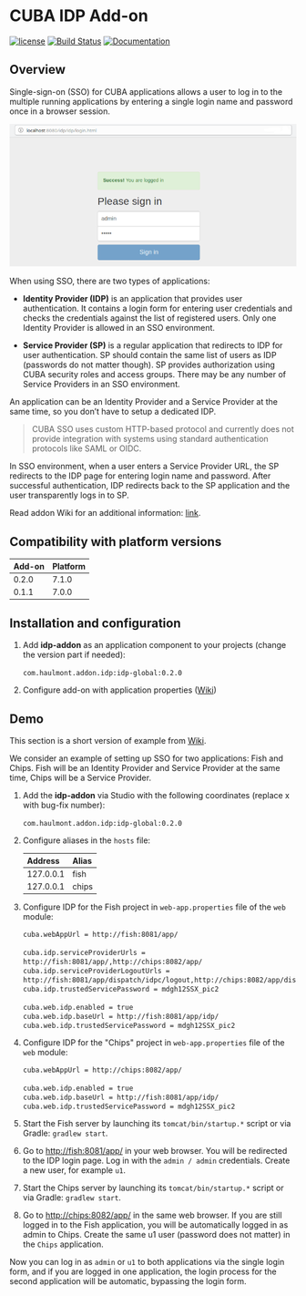 # CUBA IDP Add-on

[![license](https://img.shields.io/badge/license-Apache%20License%202.0-blue.svg?style=flat)](http://www.apache.org/licenses/LICENSE-2.0)
[![Build Status](https://travis-ci.org/cuba-platform/idp-addon.svg?branch=master)](https://travis-ci.org/cuba-platform/idp-addon)
[![Documentation](https://img.shields.io/badge/documentation-online-03a9f4.svg)](https://github.com/cuba-platform/idp-addon/wiki)

## Overview

Single-sign-on (SSO) for CUBA applications allows a user to log in to the multiple 
running applications by entering a single login name and password once 
in a browser session.

![IDP Login Form](./img/idp_login_form.png)

When using SSO, there are two types of applications:

- **Identity Provider (IDP)** is an application that provides user authentication. 
It contains a login form for entering user credentials and checks the credentials 
against the list of registered users. Only one Identity Provider is allowed in 
an SSO environment.

- **Service Provider (SP)** is a regular application that redirects to IDP for 
user authentication. SP should contain the same list of users as IDP 
(passwords do not matter though). SP provides authorization using CUBA 
security roles and access groups. There may be any number of Service Providers in 
an SSO environment.

An application can be an Identity Provider and a Service Provider at the same time,
so you don’t have to setup a dedicated IDP.

> CUBA SSO uses custom HTTP-based protocol and currently does not provide 
integration with systems using standard authentication protocols like SAML or OIDC.

In SSO environment, when a user enters a Service Provider URL, the SP redirects 
to the IDP page for entering login name and password. After successful 
authentication, IDP redirects back to the SP application and the user 
transparently logs in to SP.

Read addon Wiki for an additional information: [link](https://github.com/cuba-platform/idp-addon/wiki).

## Compatibility with platform versions

| Add-on        | Platform      |
|:------------- |:------------- |
| 0.2.0         | 7.1.0         |
| 0.1.1         | 7.0.0         |

## Installation and configuration

1. Add **idp-addon** as an application component to your projects 
(change the version part if needed):

    `com.haulmont.addon.idp:idp-global:0.2.0`

2. Configure add-on with application properties 
([Wiki](https://github.com/cuba-platform/idp-addon/wiki#identity-provider-sso-setup))

## Demo

This section is a short version of example from
[Wiki](https://github.com/cuba-platform/idp-addon/wiki/Single-Sign-On-Example).

We consider an example of setting up SSO for two applications: 
Fish and Chips. Fish will be an Identity Provider and Service Provider 
at the same time, Chips will be a Service Provider.

1. Add the **idp-addon** via Studio with the following coordinates (replace x with bug-fix number):

    `com.haulmont.addon.idp:idp-global:0.2.0`

2. Configure aliases in the `hosts` file:

    | Address       | Alias         |
    |:------------- |:------------- |
    | 127.0.0.1     | fish          |
    | 127.0.0.1     | chips         |

3. Configure IDP for the Fish project in `web-app.properties` file of the `web` 
module:

    ```
    cuba.webAppUrl = http://fish:8081/app/

    cuba.idp.serviceProviderUrls = http://fish:8081/app/,http://chips:8082/app/
    cuba.idp.serviceProviderLogoutUrls = http://fish:8081/app/dispatch/idpc/logout,http://chips:8082/app/dispatch/idpc/logout
    cuba.idp.trustedServicePassword = mdgh12SSX_pic2

    cuba.web.idp.enabled = true
    cuba.web.idp.baseUrl = http://fish:8081/app/idp/
    cuba.web.idp.trustedServicePassword = mdgh12SSX_pic2
    ```

4. Configure IDP for the "Chips" project in `web-app.properties` file of the `web` 
module:

    ```
    cuba.webAppUrl = http://chips:8082/app/

    cuba.web.idp.enabled = true
    cuba.web.idp.baseUrl = http://fish:8081/app/idp/
    cuba.web.idp.trustedServicePassword = mdgh12SSX_pic2
    ```

5. Start the Fish server by launching its `tomcat/bin/startup.*` script or
via Gradle: `gradlew start`.

6. Go to [http://fish:8081/app/](http://fish:8081/app/) in your web browser. 
You will be redirected to the IDP login page. Log in with the `admin / admin` 
credentials. Create a new user, for example `u1`.

7. Start the Chips server by launching its `tomcat/bin/startup.*` script or
via Gradle: `gradlew start`.

8. Go to [http://chips:8082/app/](http://chips:8082/app/) in the same web browser. 
If you are still logged in to the Fish application, you will be automatically 
logged in as admin to Chips. Create the same u1 user (password does not matter) 
in the `Chips` application.

Now you can log in as `admin` or `u1` to both applications via the single login form,
and if you are logged in one application, the login process for the second 
application will be automatic, bypassing the login form.
